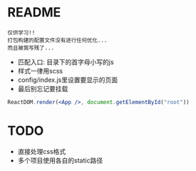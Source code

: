 # README

```
仅供学习!! 
打包构建的配置文件没有进行任何优化...
而且被我写残了...
```

- 匹配入口: 目录下的首字母小写的js
- 样式一律用scss
- config/index.js里设置要显示的页面
- 最后别忘记要挂载

```jsx
ReactDOM.render(<App />, document.getElementById("root"))
```

# TODO

- 直接处理css格式
- 多个项目使用各自的static路径
